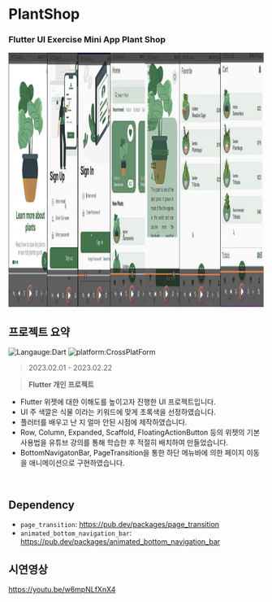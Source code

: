 # PlantShop
### Flutter UI Exercise Mini App Plant Shop
<img src="plantApp.png" alt="Whole Screen" width="1280px" height="500px">

## 프로젝트 요약
![Langauge:Dart](https://img.shields.io/badge/Language-Flutter-blue) ![platform:CrossPlatForm](https://img.shields.io/badge/Platform-CrossPlatfrom-blue)
> 2023.02.01 - 2023.02.22   
 
> **Flutter 개인 프로젝트**
* Flutter 위젯에 대한 이해도를 높이고자 진행한 UI 프로젝트입니다.
* UI 주 색깔은 식물 이라는 키워드에 맞게 초록색을 선정하였습니다.
* 플러터를 배우고 난 지 얼마 안된 시점에 제작하였습니다.
* Row, Column, Expanded, Scaffold, FloatingActionButton 등의 위젯의 기본 사용법을 유튜브 강의를 통해 학습한 후 적절히 배치하여 만들었습니다.
* BottomNavigatonBar, PageTransition을 통한 하단 메뉴바에 의한 페이지 이동을 애니메이션으로 구현하였습니다.
<br>

## Dependency
- `page_transition`:  <a target="_blank" href="https://pub.dev/packages/page_transition">https://pub.dev/packages/page_transition</a>
- `animated_bottom_navigation_bar`: <a target="_blank" href="https://pub.dev/packages/animated_bottom_navigation_bar">https://pub.dev/packages/animated_bottom_navigation_bar</a>

## 시연영상
https://youtu.be/w6mpNLfXnX4
